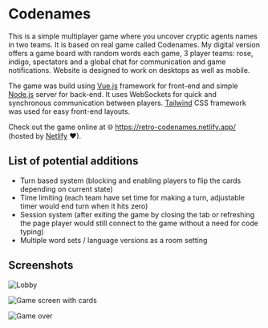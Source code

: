 # Codenames

This is a simple multiplayer game where you uncover cryptic agents names in two teams. It is based on real game called Codenames. My digital version offers a game board with random words each game, 3 player teams: rose, indigo, spectators and a global chat for communication and game notifications. Website is designed to work on desktops as well as mobile.

The game was build using [Vue.js](https://vuejs.org/) framework for front-end and simple [Node.js](https://nodejs.org/en/) server for back-end. It uses WebSockets for quick and synchronous communication between players. [Tailwind](https://tailwindcss.com/) CSS framework was used for easy front-end layouts.

Check out the game online at 🌐 https://retro-codenames.netlify.app/ (hosted by [Netlify](https://www.netlify.com/) ❤).

## List of potential additions

* Turn based system (blocking and enabling players to flip the cards depending on current state)
* Time limiting (each team have set time for making a turn, adjustable timer would end turn when it hits zero)
* Session system (after exiting the game by closing the tab or refreshing the page player would still connect to the game without a need for code typing)
* Multiple word sets / language versions as a room setting

## Screenshots
![Lobby](https://user-images.githubusercontent.com/36575365/128519018-766d7403-f1bb-47bc-a6e5-85f4eec6ef96.png)

![Game screen with cards](https://user-images.githubusercontent.com/36575365/128519040-285de1db-7945-4468-93b2-a7816e86b40c.png)

![Game over](https://user-images.githubusercontent.com/36575365/128519055-a4b4319b-aade-4dda-b758-73a757ae8b74.png)

